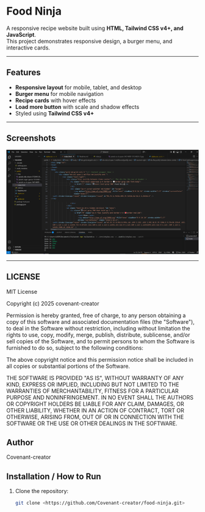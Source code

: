 # Food Ninja

A responsive recipe website built using **HTML, Tailwind CSS v4+, and JavaScript**.  
This project demonstrates responsive design, a burger menu, and interactive cards.

---

## Features

- **Responsive layout** for mobile, tablet, and desktop  
- **Burger menu** for mobile navigation  
- **Recipe cards** with hover effects  
- **Load more button** with scale and shadow effects  
- Styled using **Tailwind CSS v4+**

---

## Screenshots

![Screenshot of Food Ninja](img/Capture.PNG)  


---
## LICENSE
MIT License

Copyright (c) 2025 covenant-creator

Permission is hereby granted, free of charge, to any person obtaining a copy
of this software and associated documentation files (the "Software"), to deal
in the Software without restriction, including without limitation the rights
to use, copy, modify, merge, publish, distribute, sublicense, and/or sell
copies of the Software, and to permit persons to whom the Software is
furnished to do so, subject to the following conditions:

The above copyright notice and this permission notice shall be included in all
copies or substantial portions of the Software.

THE SOFTWARE IS PROVIDED "AS IS", WITHOUT WARRANTY OF ANY KIND, EXPRESS OR
IMPLIED, INCLUDING BUT NOT LIMITED TO THE WARRANTIES OF MERCHANTABILITY,
FITNESS FOR A PARTICULAR PURPOSE AND NONINFRINGEMENT. IN NO EVENT SHALL THE
AUTHORS OR COPYRIGHT HOLDERS BE LIABLE FOR ANY CLAIM, DAMAGES, OR OTHER
LIABILITY, WHETHER IN AN ACTION OF CONTRACT, TORT OR OTHERWISE, ARISING FROM,
OUT OF OR IN CONNECTION WITH THE SOFTWARE OR THE USE OR OTHER DEALINGS IN THE
SOFTWARE.
## Author
Covenant-creator
## Installation / How to Run

1. Clone the repository:  
   ```bash
   git clone <https://github.com/Covenant-creator/food-ninja.git>